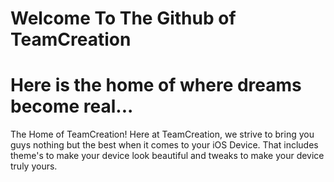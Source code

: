 # Welcome To The Github of TeamCreation
# Here is the home of where dreams become real...

The Home of TeamCreation!
Here at TeamCreation, we strive to bring you guys nothing but the best when it comes to your iOS Device. That includes theme's to make your device look beautiful and tweaks to make your device truly yours.
